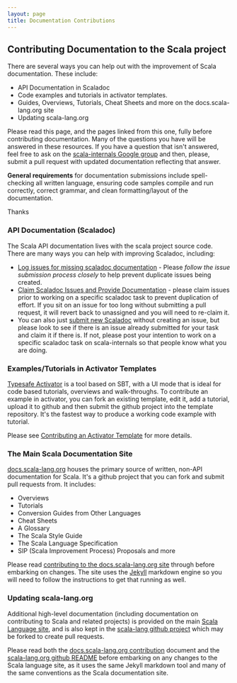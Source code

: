 ```yaml
---
layout: page
title: Documentation Contributions
---
```

## Contributing Documentation to the Scala project

There are several ways you can help out with the improvement of Scala documentation. These include:

* API Documentation in Scaladoc
* Code examples and tutorials in activator templates.
* Guides, Overviews, Tutorials, Cheat Sheets and more on the docs.scala-lang.org site
* Updating scala-lang.org

Please read this page, and the pages linked from this one, fully before contributing documentation. Many of the questions you have will be answered in these resources. If you have a question that isn't answered, feel free to ask on the [scala-internals Google group](https://groups.google.com/forum/#!forum/scala-internals) and then, please, submit a pull request with updated documentation reflecting that answer.

**General requirements** for documentation submissions include spell-checking all written language, ensuring code samples compile and run correctly, correct grammar, and clean formatting/layout of the documentation. 

Thanks

### API Documentation (Scaladoc)

The Scala API documentation lives with the scala project source code. There are many ways you can help with improving Scaladoc, including:

* [Log issues for missing scaladoc documentation](./scala-standard-library-api-documentation.html#contribute-api-documentation-bug-reports) - 
Please *follow the issue submission process closely* to help prevent duplicate issues being created.
* [Claim Scaladoc Issues and Provide Documentation](./scala-standard-library-api-documentation.html) - please claim issues prior to working on a specific scaladoc task to prevent duplication of effort. If you sit on an issue for too long without submitting a pull request, it will revert back to unassigned and you will need to re-claim it.
* You can also just 
[submit new Scaladoc](./scala-standard-library-api-documentation.html) 
without creating an issue, but please look to see if there is an issue already submitted for your task and claim it if there is. If not, please post your intention to work on a specific scaladoc task on scala-internals so that people know what you are doing. 

### Examples/Tutorials in Activator Templates

[Typesafe Activator](https://typesafe.com/community/core-tools/activator-and-sbt) 
is a tool based on SBT, with a UI mode that is ideal for code based tutorials, overviews and walk-throughs. To contribute an example in activator, you can fork an existing template, edit it, add a tutorial, upload it to github and then submit the github project into the template repository. It's the fastest way to produce a working code example with tutorial.

Please see [Contributing an Activator Template](https://typesafe.com/activator/template/contribute) for more details.

### The Main Scala Documentation Site

[docs.scala-lang.org](https://wiki.scala-lang.org/) houses the primary source of written, non-API documentation for Scala. It's a github project that you can fork and submit pull requests from. It includes:

* Overviews
* Tutorials
* Conversion Guides from Other Languages
* Cheat Sheets
* A Glossary
* The Scala Style Guide
* The Scala Language Specification
* SIP (Scala Improvement Process) Proposals
and more

Please read [contributing to the docs.scala-lang.org site](http://docs.scala-lang.org/contribute.html) through before embarking on changes. The site uses 
the [Jekyll](http://jekyllrb.com/) markdown engine so you will need to follow the instructions to get that running as well.

### Updating scala-lang.org

Additional high-level documentation (including documentation on contributing
to Scala and related projects) is provided on the main 
[Scala Language site](http://scala-lang.org), and is also kept in the 
[scala-lang github project](https://github.com/scala/scala-lang) which may be forked to create pull requests. 

Please read both the
[docs.scala-lang.org contribution](http://docs.scala-lang.org/contribute.html) document and the [scala-lang.org github README](https://github.com/dickwall/scala-lang#scala-langorg) before embarking on any changes to the Scala language site, as it uses the same Jekyll markdown tool and many of the same conventions as the Scala documentation site.

